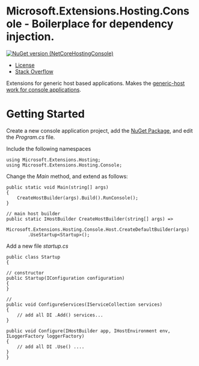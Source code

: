 # Microsoft.Extensions.Hosting.Console - Boilerplace for dependency injection.

[![NuGet version (NetCoreHostingConsole)](https://img.shields.io/nuget/v/NetCoreHostingConsole.svg?style=flat-square)](https://www.nuget.org/packages/NetCoreHostingConsole/)

- [License](LICENSE)
- [Stack Overflow](https://stackoverflow.com/questions/tagged/netcorehostingconsole)

Extensions for generic host based applications. Makes the [generic-host work for console applications](https://docs.microsoft.com/en-us/aspnet/core/fundamentals/host/generic-host).

# Getting Started
Create a new console application project, add the [NuGet Package](https://www.nuget.org/packages/NetCoreHostingConsole/), and edit the *Program.cs* file.

Include the following namespaces
```
using Microsoft.Extensions.Hosting;
using Microsoft.Extensions.Hosting.Console;
```

Change the *Main* method, and extend as follows:

```
public static void Main(string[] args)
{
    CreateHostBuilder(args).Build().RunConsole();
}

// main host builder 
public static IHostBuilder CreateHostBuilder(string[] args) =>
    Microsoft.Extensions.Hosting.Console.Host.CreateDefaultBuilder(args)
        .UseStartup<Startup>();
```

Add a new file *startup.cs*

```
public class Startup
{

// constructor
public Startup(IConfiguration configuration)
{
}

// 
public void ConfigureServices(IServiceCollection services)
{
    // add all DI .Add() services...
}

public void Configure(IHostBuilder app, IHostEnvironment env, ILoggerFactory loggerFactory)
{
    // add all DI .Use() ....
}
}
```